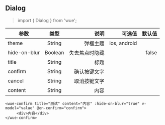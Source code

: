 ## Dialog

> import { Dialog } from 'wue';


| 参数           | 类型          | 说明  | 可选值| 默认值|
| ------------- |:-------------:| -----:|-----:|-----:|
| theme         | String |弹框主题| ios, android|
| hide-on-blur       |  Boolean|失去焦点时隐藏| | false|
| title       | String |标题|
| confirm       | String |确认按键文字|
| cancel       | String |取消按键文字|
| content       | String |内容| ||


```
<wue-confirm title="测试" content="内容" :hide-on-blur="true" v-model="value" @on-confirm="confirm">
     <div>内容</div>
</wue-confirm>
```